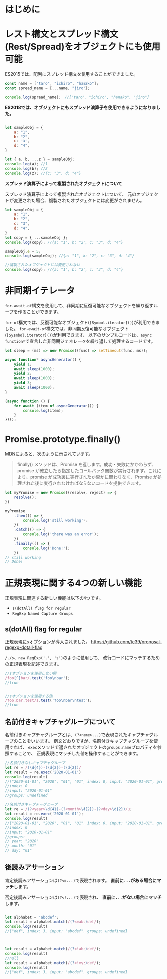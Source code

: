 # はじめに

# レスト構文とスプレッド構文(Rest/Spread)をオブジェクトにも使用可能

ES2015では、配列にスプレッド構文を使用することができました。

```JavaScript
const name = ["taro", "ichiro", "hanako"];
const spread_name = [...name, "jiro"];

console.log(spread_name);　//["taro", "ichiro", "hanako", "jiro"]

```

**ES2018では、オブジェクトにもスプレッド演算子を使用できるようになりました。**

```JavaScript

let sampleObj = {
    a: "1",
    b: "2",
    c: "3",
    d: "4",
}

let { a, b, ...z } = sampleObj;
console.log(a); //1
console.log(b); //2
console.log(z); //{c: "3", d: "4"}
```

**スプレッド演算子によって複製されたオブジェクトについて**

スプレッド演算子によって複製されたオブジェクトについて、
元のオブジェクトが変更された場合、複製されたオブジェクトには変更がされません。

```JavaScript
let sampleObj = {
    a: "1",
    b: "2",
    c: "3",
    d: "4",
}
let copy = { ...sampleObj };
console.log(copy); //{a: "1", b: "2", c: "3", d: "4"}

sampleObj.e = 5;
console.log(sampleObj); //{a: "1", b: "2", c: "3", d: "4"}

//複製されたオブジェクトには変更されない
console.log(copy); //{a: "1", b: "2", c: "3", d: "4"}

```


# 非同期イテレータ
`for-await-of`構文を使用して、非同期に反復可能なオブジェクトを繰り返すループを作ることができます。

`for-of`構文では、反復可能なオブジェクト(`[Symbol.iterator]()`)が利用できました。
`for-await-of`構文では、非同期反復可能なオブジェクト(`[Sysmbol.iterator]()`)が利用できます。
以下のサンプルコードは、`async function*`で宣言した非同期ジェネレータを繰り返して処理するコードです。

```JavaScript
let sleep = (ms) => new Promise((func) => setTimeout(func, ms));

async function* asyncGenerator() {
    yield 1;
    await sleep(1000);
    yield 2;
    await sleep(1000);
    yield 3;
    await sleep(1000);
}

(async function () {
    for await (item of asyncGenerator()) {
        console.log(item);
    }
})();
```

# Promise.prototype.finally()

[MDN](https://developer.mozilla.org/ja/docs/Web/JavaScript/Reference/Global_Objects/Promise/finally)によると、次のように示されています。

>finally() メソッドは、Promise を返します。成功・失敗にかかわらず、promise が確立したら指定したコールバック関数が実行されます。これにより、promise が成功裏に実行されたか否かに関わりなく、Promise が処理された後に実行されなければならないコードを提供できます。

```JavaScript
let myPromise = new Promise((resolve, reject) => {
    resolve();
})

myPromise
    .then(() => {
        console.log('still working');
    })
    .catch(() => {
        console.log('there was an error');
    })
    .finally(() => {
        console.log('Done!');
    })
// still working
// Done!
```

# 正規表現に関する4つの新しい機能

正規表現に関連する新しい機能は以下の4つです。
* `s(dotAll) flag for regular`
* `RegExp Named Capture Groups`

## s(dotAll) flag for regular

正規表現に`s`オプションが導入されました。
https://github.com/tc39/proposal-regexp-dotall-flag

`/./s`、`new RegExp('.', 's')`のように使用して、
改行コードにマッチするための正規表現を記述できます。

```JavaScript
//sオプションを使用しない例
/foo[^]bar/.test('foo\nbar');
//true


//sオプションを使用する例
/foo.bar.test/s.test('foo\nbar\ntest');
//true
```

## 名前付きキャプチャグループについて

名前付きキャプチャグループとは、`(?<name>...)`で表現されたキャプチャグループのことをいいます。
例文どおりですが、名前付きキャプチャグループを使用すれば、
`exec`メソッドで返されたオブジェクトの`groups.name`プロパティを参照することで、
正規表現にマッチした値を操作することができます。


```JavaScript
//名前付きなしキャプチャグループ
let re = /(\d{4})-(\d{2})-(\d{2})/
let result = re.exec('2020-01-01')
console.log(result)
//["2020-01-01", "2020", "01", "01", index: 0, input: "2020-01-01", groups: undefined]
//index: 0
//input: "2020-01-01"
//groups: undefined

//名前付きキャプチャグループ 
let re = /(?<year>\d{4})-(?<month>\d{2})-(?<day>\d{2})/u;
let result = re.exec('2020-01-01');
console.log(result)
//["2020-01-01", "2020", "01", "01", index: 0, input: "2020-01-01", groups: {…}]
//index: 0
//input: "2020-01-01"
//groups:
// year: "2020"
// month: "01"
// day: "01"
```

## 後読みアサーション

肯定後読みアサーションは`(?<=...)`で表現されます。
**直前に`...`がある場合にマッチ**します。

否定後読みアサーションは`(?<!...)`で表現され、
**直前に`...`がない場合にマッチ**します。

```JavaScript

let alphabet = 'abcdef';
let result = alphabet.match(/(?<=abc)def/);
console.log(result)
//["def", index: 3, input: "abcdef", groups: undefined]



let result = alphabet.match(/(?<!abc)def/);
console.log(result)
//null
let result = alphabet.match(/(?<!xyz)def/);
console.log(result)
//["def", index: 3, input: "abcdef", groups: undefined]
```

